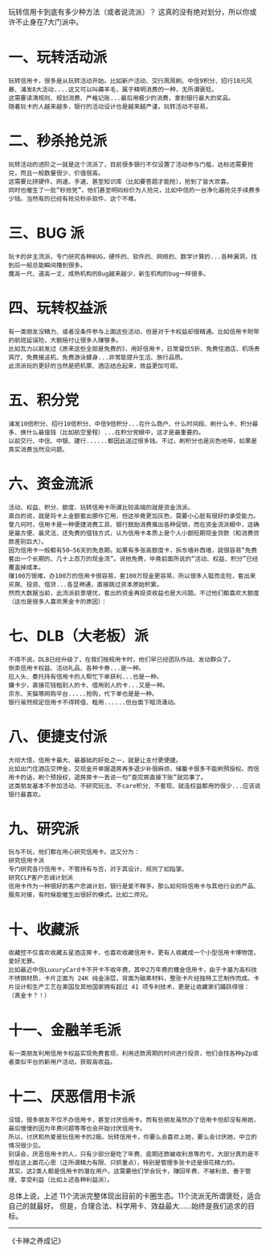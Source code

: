玩转信用卡到底有多少种方法（或者说流派）？
这真的没有绝对划分，所以你或许不止身在7大门派中。

# 一、玩转活动派
    玩转信用卡，很多是从玩转活动开始。比如新户活动、交行周周刷、中信9积分、招行10元风暴、浦发8大活动....这又可以叫薅羊毛，属于精明消费的一种，无所谓褒贬。
    这需要读清规则、规划消费、严格记账...最后用极少的消费，拿到银行最大的奖品。
    随着玩卡的人越来越多，银行的活动设计也是越来越严谨，玩转活动不容易。

# 二、秒杀抢兑派
    玩转活动的进阶之一就是这个流派了，目前很多银行不仅设置了活动参与门槛，达标还需要抢兑，而且一般数量很少、价值很高。
    这需要比拼硬件、网速、手速、甚至知识库（比如要答题才能抢），抢到了皆大欢喜。
    同时也催生了一批“秒抢党”，他们甚至明码标价为人抢兑，比如中信的一台净化器抢兑手续费多少钱。当然有的已经有抢兑秒杀软件，这个不难。

# 三、BUG 派
    玩卡的非主流派，专门研究各种BUG，硬件的、软件的、网络的、数学计算的...各种漏洞，找到后一般总能瞬间撸到很多。
    魔高一尺、道高一丈，成熟机构的Bug越来越少，新生机构的bug一样很多。

# 四、玩转权益派
    有一类朋友没精力、或者没条件参与上面这些活动，但是对于卡权益却很精通。比如信用卡附带的航班延误险，大额赔付让很多人赚够多。
    比如瓦力以前发过《原来这些全部是免费的》，用好信用卡，日常餐饮5折、免费住酒店、机场贵宾厅、免费接送机、免费游泳健身...非常能提升生活、旅行品质。
    此流派玩的更好的当然是把机票、酒店结合起来，效益更加可观。

# 五、积分党
    浦发10倍积分、招行10倍积分、中信9倍积分...在什么商户、什么时间段、刷什么卡、积分最多、换什么最值钱（比如航空里程）...在积分党眼中，这才是最重要的。
    以前交行、中信、中银、建行......都因此送过很多钱。不过，刷积分也是灰色地带，如果是真实消费当然没问题。

# 六、资金流派
    活动、权益、积分、额度，玩转信用卡所谓比较高端的就是资金流派。
    直白的说，就是将卡上金额套出挪作它用，但这毕竟更加灰色，需要小心脏有很好的承受能力。
    曾几何时，信用卡是一种便捷消费工具、银行鼓励消费推出各种促销，而在资金流派眼中，这确是最方便、最灵活、还免费的借钱方式，认为信用卡本质上是个人小额短期现金贷款（和消费贷款差别巨大）。
    因为信用卡一般都有50—56天的免息期。如果有多张高额度卡，拆东墙补西墙，就很容易“免费套出一个长期的、几十上百万的现金流”。说他免费，毕竟前面所说的“活动、权益、积分”已经覆盖掉成本。
    赚100万很难，办100万的信用卡很容易，套100万现金更容易，所以很多人铤而走险，套出来买房、投资、借贷...各显神通，直接跳过资本原始积累。
    然而大数据当前，此流派前景堪忧，套出的资金再投资收益也是大问题。不过他们都喜欢大额度（这也是很多人喜欢黑金卡的原因）：

# 七、DLB（大老板）派
    不得不说，DLB已经升级了，在我们按规用卡时，他们早已经团队作战、发动群众了。
    倒卖信用卡权益、活动礼品、各种卡券...是一种。
    拉人头、委托持有信用卡的人帮忙下单获利...也是一种。
    嫌卡少，直接花钱租别人的卡、借用别人的卡...又是一种。
    京东、天猫等网购平台.....抢购，代下单也是是一种。
    银行虽然规定信用卡不得转借、租用......但台面下暗流涌动。

# 八、便捷支付派
    大彻大悟，信用卡最大、最基础的好处之一，就是让支付更便捷。
    比如出门住酒店交押金，交现金开单据退房再多退少补很麻烦，储蓄卡很多不能刷预授权。而信用卡的话，刷个预授权，退房房卡一丢说一句“查完房直接下账”就完事了。
    这类朋友基本不参加活动、不研究玩法、不care积分、不套现、就连权益都用的很少...应该说银行最喜欢。

# 九、研究派
    玩与不玩，他们都在用心研究信用卡。这又分为：
    研究信用卡派
    专门研究各行信用卡，不管持有与否，对于其设计、规则了如指掌。
    研究CLP客户忠诚计划派
    信用卡作为一种很好的客户忠诚计划，银行是爱不释手。那么如何将信用卡与其他行业的产品、服务对接，有时候能催生出很好的模式。比如二师兄。

# 十、收藏派
    收藏控不仅喜欢收藏五星酒店房卡，也喜欢收藏信用卡。更有人收藏成一个小型信用卡博物馆，爱好无罪。
    比如最近中信LuxuryCard卡不开卡不收年费，其中2万年费的臻金信用卡，由于卡基为高科技不锈钢材质，卡片正面为 24K 纯金涂层，背面为碳素材料，整张卡片经独特工艺制作而成。卡片设计和生产工艺在美国及其他国家拥有超过 41 项专利技术，更是让收藏家们踊跃得很：
    （真金卡？！）
# 十一、金融羊毛派
    有一类朋友利用信用卡权益实现免费套现，利用还款周期的时间进行投资，他们会找各种p2p或者类似平台的新用户活动，获取高收益。
# 十二、厌恶信用卡派
    没错，很多朋友不仅不办信用卡，甚至讨厌信用卡。而有些朋友虽然办了信用卡但却没有用她，最后慢慢的因为年费问题等等也会开始讨厌信用卡。
    所以，讨厌和热爱是玩信用卡的2极。玩转信用卡，你要么会喜欢上她，要么会讨厌她，中立的情况很少见。
    别误会，厌恶信用卡的人，只有少部分是吃了年费、逾期还款被收利息等的亏，大部分真的是不想在这上面花心思（正所谓精力有限、只抓重点），特别是管理多张卡还是很花精力的。
    其实，这2类人都是信用卡的潜在用户。这需要他们学会玩卡，赚回年费、不被利息、善于管理、享受利益（比如上述各种利益派）。

总体上说，上述 11个流派完整体现出目前的卡圈生态。11个流派无所谓褒贬，适合自己的就最好。
但是，合理合法、科学用卡、效益最大......始终是我们追求的目标。



-------------------------------------------------------------------------------------
《卡神之养成记》
